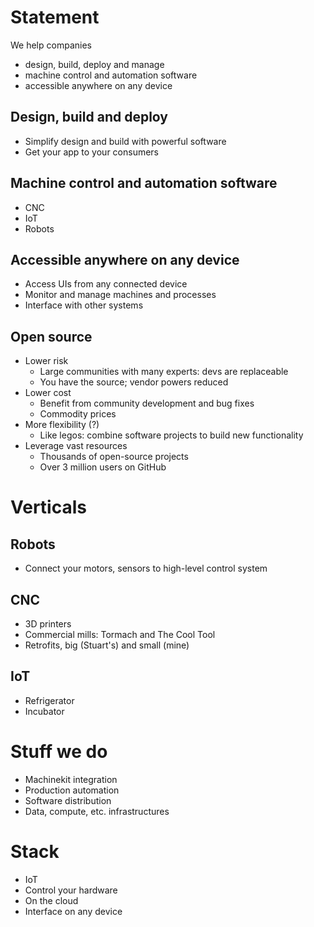 
# Statement

We help companies
- design, build, deploy and manage
- machine control and automation software
- accessible anywhere on any device

## Design, build and deploy
- Simplify design and build with powerful software
- Get your app to your consumers

## Machine control and automation software
- CNC
- IoT
- Robots

## Accessible anywhere on any device
- Access UIs from any connected device
- Monitor and manage machines and processes
- Interface with other systems

## Open source
- Lower risk
  - Large communities with many experts:  devs are replaceable
  - You have the source; vendor powers reduced
- Lower cost
  - Benefit from community development and bug fixes
  - Commodity prices
- More flexibility (?)
  - Like legos:  combine software projects to build new functionality
- Leverage vast resources
  - Thousands of open-source projects
  - Over 3 million users on GitHub

# Verticals

## Robots
- Connect your motors, sensors to high-level control system

## CNC
- 3D printers
- Commercial mills:  Tormach and The Cool Tool
- Retrofits, big (Stuart's) and small (mine)

## IoT
- Refrigerator
- Incubator



# Stuff we do
- Machinekit integration
- Production automation
- Software distribution
- Data, compute, etc. infrastructures


# Stack
- IoT
- Control your hardware
- On the cloud
- Interface on any device

